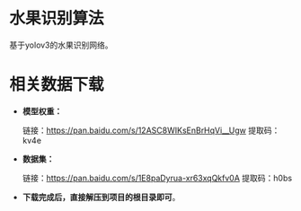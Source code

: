 # 水果识别算法
基于yolov3的水果识别网络。


# 相关数据下载
- **模型权重：**

  链接：https://pan.baidu.com/s/12ASC8WIKsEnBrHqVi__Ugw 
  提取码：kv4e

- **数据集：**

  链接：https://pan.baidu.com/s/1E8paDyrua-xr63xqQkfv0A 
  提取码：h0bs

- **下载完成后，直接解压到项目的根目录即可**。

